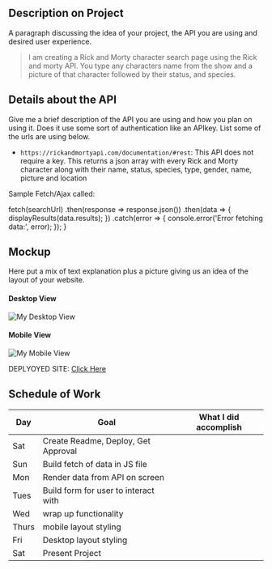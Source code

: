 ## Description on Project

A paragraph discussing the idea of your project, the API you are using and desired user experience.

> I am creating a Rick and Morty character search page using the Rick and morty API.  You type any characters name from the show and a picture of that character followed by their status, and species.  

## Details about the API

Give me a brief description of the API you are using and how you plan on using it. Does it use some sort of authentication like an APIkey. List some of the urls are using below.

- `https://rickandmortyapi.com/documentation/#rest`: This API does not require a key.  This returns a json array with every Rick and Morty character along with their name, status, species, type, gender, name, picture and location



Sample Fetch/Ajax called:


 fetch(searchUrl)
        .then(response => response.json())
        .then(data => {
            displayResults(data.results);
        })
        .catch(error => {
            console.error('Error fetching data:', error);
        });
}

## Mockup

Here put a mix of text explanation plus a picture giving us an idea of the layout of your website.

#### Desktop View

![My Desktop View](https://i.imgur.com/5Bs7N6B.png)

#### Mobile View

![My Mobile View](https://i.imgur.com/5Bs7N6B.png)


DEPLYOYED SITE: [Click Here](https://sealproject1.vercel.app/)


## Schedule of Work

|Day | Goal | What I did accomplish |
|----|------|-----------------------|
| Sat | Create Readme, Deploy, Get Approval | | I chose the alternate project
| Sun | Build fetch of data in JS file || I waited for an updated video of contentful
| Mon | Render data from API on screen ||  I reviewed the videos to futher understand contentful
| Tues| Build form for user to interact with || I strugged to understand contentful
| Wed | wrap up functionality ||  I made a late pivot to rick and morty 
|Thurs| mobile layout styling ||  I reviewed the prevous class video and got started with html and css
| Fri | Desktop layout styling || struggled to get the functionality to work but finally got something
| Sat | Present Project ||
